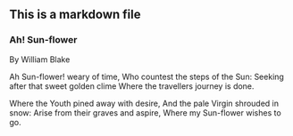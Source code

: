 ## This is a markdown file

### Ah! Sun-flower
By  William Blake   


Ah Sun-flower! weary of time, 
Who countest the steps of the Sun: 
Seeking after that sweet golden clime 
Where the travellers journey is done. 

Where the Youth pined away with desire, 
And the pale Virgin shrouded in snow: 
Arise from their graves and aspire, 
Where my Sun-flower wishes to go.
